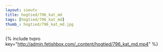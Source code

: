 ```yaml
--- 
layout: sieutv
title: hogtied/796_kat_md
tags: [hogtied/796_kat_md]
thumb_: hogtied/796_kat_md.jpg
---
```

{% include tvpro key="http://admin.fetishbox.com/_content/hogtied/796_kat_md.mp4" %} 
